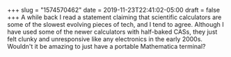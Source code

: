 +++
slug = "1574570462"
date = 2019-11-23T22:41:02-05:00
draft = false
+++
A while back I read a statement claiming that scientific calculators are some of the slowest evolving pieces of tech, and I tend to agree. Although I have used some of the newer calculators with half-baked CASs, they just felt clunky and unresponsive like any electronics in the early 2000s. Wouldn't it be amazing to just have a portable Mathematica terminal?